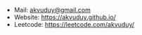 - Mail: akvuduy@gmail.com
- Website: https://akvuduy.github.io/
- Leetcode: https://leetcode.com/akvuduy/
